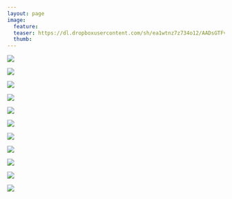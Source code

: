 ```yaml
---
layout: page
image:
  feature:
  teaser: https://dl.dropboxusercontent.com/sh/ea1wtnz7z734o12/AADsGTFveFCKtagsTWzqIkD-a/luontokuvat/kes%C3%A4/6/DS26484-245px.jpg
  thumb:
---
```


[![](https://dl.dropboxusercontent.com/sh/ea1wtnz7z734o12/AACMtC27kWyrZv7X5ts670lMa/luontokuvat/kes%C3%A4/6/DS26593-800px.jpg)](https://dl.dropboxusercontent.com/sh/ea1wtnz7z734o12/AAAvHU6G9XOrFhXQHLRC5numa/luontokuvat/kes%C3%A4/6/DS26593.jpg)

[![](https://dl.dropboxusercontent.com/sh/ea1wtnz7z734o12/AACVIlafOZctw6Yoly811sMOa/luontokuvat/kes%C3%A4/6/DS26675-800px.jpg)](https://dl.dropboxusercontent.com/sh/ea1wtnz7z734o12/AABniBkc1Z7UhQBj_eQRNpWla/luontokuvat/kes%C3%A4/6/DS26675.jpg)

[![](https://dl.dropboxusercontent.com/sh/ea1wtnz7z734o12/AADuFUM7osm6VY8XK-y95swia/luontokuvat/kes%C3%A4/6/DS26682-800px.jpg)](https://dl.dropboxusercontent.com/sh/ea1wtnz7z734o12/AABtGgdFh9Z6XDZMFDs9bod2a/luontokuvat/kes%C3%A4/6/DS26682.jpg)

[![](https://dl.dropboxusercontent.com/sh/ea1wtnz7z734o12/AABqtO6MjnIlixgtWcYinGRHa/luontokuvat/kes%C3%A4/6/DS26657-800px.jpg)](https://dl.dropboxusercontent.com/sh/ea1wtnz7z734o12/AABX4bZIqltGs_GeLP15IE5Ya/luontokuvat/kes%C3%A4/6/DS26657.jpg)

[![](https://dl.dropboxusercontent.com/sh/ea1wtnz7z734o12/AACrDSkdV2RU8oENWeyKZCWfa/luontokuvat/kes%C3%A4/6/DS26625-800px.jpg)](https://dl.dropboxusercontent.com/sh/ea1wtnz7z734o12/AACo-5lTeiFE2ov0m9tQ-RVXa/luontokuvat/kes%C3%A4/6/DS26625.jpg)

[![](https://dl.dropboxusercontent.com/sh/ea1wtnz7z734o12/AADaFwXPrTnkCqU6Wc-NKBjta/luontokuvat/kes%C3%A4/6/DS26636-800px.jpg)](https://dl.dropboxusercontent.com/sh/ea1wtnz7z734o12/AABX7oVIIO3toEHT7c5S5-A0a/luontokuvat/kes%C3%A4/6/DS26636.jpg)

[![](https://dl.dropboxusercontent.com/sh/ea1wtnz7z734o12/AADGRX2PkTJTyCnlrTdjlcB4a/luontokuvat/kes%C3%A4/6/DS26710-800px.jpg)](https://dl.dropboxusercontent.com/sh/ea1wtnz7z734o12/AAAE8XCtCILhG0ubs1v8Pblea/luontokuvat/kes%C3%A4/6/DS26710.jpg)

[![](https://dl.dropboxusercontent.com/sh/ea1wtnz7z734o12/AAD_PQkwz79oqZxXDoWxlR3za/luontokuvat/kes%C3%A4/6/DS26720-800px.jpg)](https://dl.dropboxusercontent.com/sh/ea1wtnz7z734o12/AAC_H6p3vrB49LpNGg06sg0ta/luontokuvat/kes%C3%A4/6/DS26720.jpg)

[![](https://dl.dropboxusercontent.com/sh/ea1wtnz7z734o12/AAAraTwGNMm16cg74sg8h5mVa/luontokuvat/kes%C3%A4/6/DS26484-800px.jpg)](https://dl.dropboxusercontent.com/sh/ea1wtnz7z734o12/AAAjlWXomeoAyRvMD0QGnyEEa/luontokuvat/kes%C3%A4/6/DS26484.jpg)

[![](https://dl.dropboxusercontent.com/sh/ea1wtnz7z734o12/AAAbhXBbl7RB8guwXCvkafB_a/luontokuvat/kes%C3%A4/6/DS27203-800px.jpg)](https://dl.dropboxusercontent.com/sh/ea1wtnz7z734o12/AAC39DFLD7gp1m8lDmivBnpja/luontokuvat/kes%C3%A4/6/DS27203.jpg)

[![](https://dl.dropboxusercontent.com/sh/ea1wtnz7z734o12/AAB2OnURWsgOwrZ93kgHDMwra/luontokuvat/kes%C3%A4/6/DS27207-800px.jpg)](https://dl.dropboxusercontent.com/sh/ea1wtnz7z734o12/AAAr4iLsQo4HTVVpVpZLhWiFa/luontokuvat/kes%C3%A4/6/DS27207.jpg)
